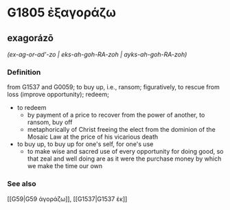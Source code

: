 # G1805 ἐξαγοράζω

## exagorázō

_(ex-ag-or-ad'-zo | eks-ah-goh-RA-zoh | ayks-ah-goh-RA-zoh)_

### Definition

from G1537 and G0059; to buy up, i.e., ransom; figuratively, to rescue from loss (improve opportunity); redeem; 

- to redeem
  - by payment of a price to recover from the power of another, to ransom, buy off
  - metaphorically of Christ freeing the elect from the dominion of the Mosaic Law at the price of his vicarious death
- to buy up, to buy up for one's self, for one's use
  - to make wise and sacred use of every opportunity for doing good, so that zeal and well doing are as it were the purchase money by which we make the time our own

### See also

[[G59|G59 ἀγοράζω]], [[G1537|G1537 ἐκ]]
